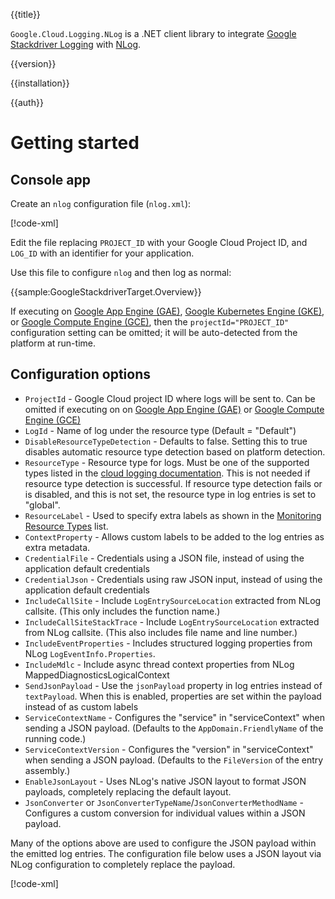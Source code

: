 {{title}}

`Google.Cloud.Logging.NLog` is a .NET client library to integrate [Google Stackdriver
Logging](https://cloud.google.com/logging/) with [NLog](http://nlog-project.org/).

{{version}}

{{installation}}

{{auth}}

# Getting started

## Console app

Create an `nlog` configuration file (`nlog.xml`):

[!code-xml[](obj/snippets/Google.Cloud.Logging.NLog.GoogleStackdriverTarget.txt#nlog_template)]

Edit the file replacing `PROJECT_ID` with your Google Cloud Project
ID, and `LOG_ID` with an identifier for your application.

Use this file to configure `nlog` and then log as normal:

{{sample:GoogleStackdriverTarget.Overview}}

If executing on [Google App Engine (GAE)](https://cloud.google.com/appengine/),
[Google Kubernetes Engine (GKE)](https://cloud.google.com/kubernetes-engine/),
or [Google Compute Engine (GCE)](https://cloud.google.com/compute/),
then the `projectId="PROJECT_ID"` configuration setting can be omitted; it will be auto-detected from the platform at run-time.

## Configuration options

- `ProjectId` - Google Cloud project ID where logs will be sent to. Can be omitted if executing on on [Google App Engine (GAE)](https://cloud.google.com/appengine/) or [Google Compute Engine (GCE)](https://cloud.google.com/compute/)
- `LogId` - Name of log under the resource type (Default = "Default")
- `DisableResourceTypeDetection` - Defaults to false. Setting this to true disables automatic resource type detection based on platform detection.
- `ResourceType` - Resource type for logs. Must be one of the supported types listed in the [cloud logging documentation](https://cloud.google.com/logging/docs/api/v2/resource-list). This is not needed if resource type detection is successful. If resource type detection fails or is disabled, and this is not set, the resource type in log entries is set to "global".
- `ResourceLabel` - Used to specify extra labels as shown in the [Monitoring Resource Types](https://cloud.google.com/logging/docs/api/v2/resource-list) list.
- `ContextProperty` - Allows custom labels to be added to the log entries as extra metadata.
- `CredentialFile` - Credentials using a JSON file, instead of using the application default credentials
- `CredentialJson` - Credentials using raw JSON input, instead of using the application default credentials
- `IncludeCallSite` - Include `LogEntrySourceLocation` extracted from NLog callsite. (This only includes the function name.)
- `IncludeCallSiteStackTrace` - Include `LogEntrySourceLocation` extracted from NLog callsite. (This also includes file name and line number.)
- `IncludeEventProperties` - Includes structured logging properties from NLog `LogEventInfo.Properties`.
- `IncludeMdlc` - Include async thread context properties from NLog MappedDiagnosticsLogicalContext
- `SendJsonPayload` - Use the `jsonPayload` property in log entries instead of `textPayload`. When this is enabled, properties are set within the payload instead of as custom labels
- `ServiceContextName` - Configures the "service" in "serviceContext" when sending a JSON payload. (Defaults to the `AppDomain.FriendlyName` of the running code.)
- `ServiceContextVersion` - Configures the "version" in "serviceContext" when sending a JSON payload. (Defaults to the `FileVersion` of the entry assembly.)
- `EnableJsonLayout` - Uses NLog's native JSON layout to format JSON payloads, completely replacing the default layout.
- `JsonConverter` or `JsonConverterTypeName`/`JsonConverterMethodName` - Configures a custom conversion for individual values within a JSON payload.

Many of the options above are used to configure the JSON payload within the emitted log entries. The configuration file below uses a JSON layout via NLog configuration to completely replace the payload.

[!code-xml[](obj/snippets/Google.Cloud.Logging.NLog.GoogleStackdriverTarget.txt#nlog_jsonTemplate)]
